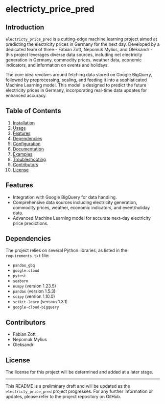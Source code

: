 # electricty_price_pred

## Introduction

`electricty_price_pred` is a cutting-edge machine learning project aimed at predicting the electricity prices in Germany for the next day. Developed by a dedicated team of three - Fabian Zott, Nepomuk Mylius, and Oleksandr - this project leverages diverse data sources, including net electricity generation in Germany, commodity prices, weather data, economic indicators, and information on events and holidays.

The core idea revolves around fetching data stored on Google BigQuery, followed by preprocessing, scaling, and feeding it into a sophisticated Machine Learning model. This model is designed to predict the future electricity prices in Germany, incorporating real-time data updates for enhanced accuracy.

## Table of Contents

1. [Installation](#installation)
2. [Usage](#usage)
3. [Features](#features)
4. [Dependencies](#dependencies)
5. [Configuration](#configuration)
6. [Documentation](#documentation)
7. [Examples](#examples)
8. [Troubleshooting](#troubleshooting)
9. [Contributors](#contributors)
10. [License](#license)


## Features

- Integration with Google BigQuery for data handling.
- Comprehensive data sources including electricity generation, commodity prices, weather, economic indicators, and event/holiday data.
- Advanced Machine Learning model for accurate next-day electricity price predictions.

## Dependencies

The project relies on several Python libraries, as listed in the `requirements.txt` file:

- `pandas_gbq`
- `google.cloud`
- `pytest`
- `seaborn`
- `numpy` (version 1.23.5)
- `pandas` (version 1.5.3)
- `scipy` (version 1.10.0)
- `scikit-learn` (version 1.3.1)
- `google-cloud-bigquery`

## Contributors

- Fabian Zott
- Nepomuk Mylius
- Oleksandr

## License

The license for this project will be determined and added at a later stage.

---

This README is a preliminary draft and will be updated as the `electricty_price_pred` project progresses. For any further information or updates, please refer to the project repository on GitHub.
